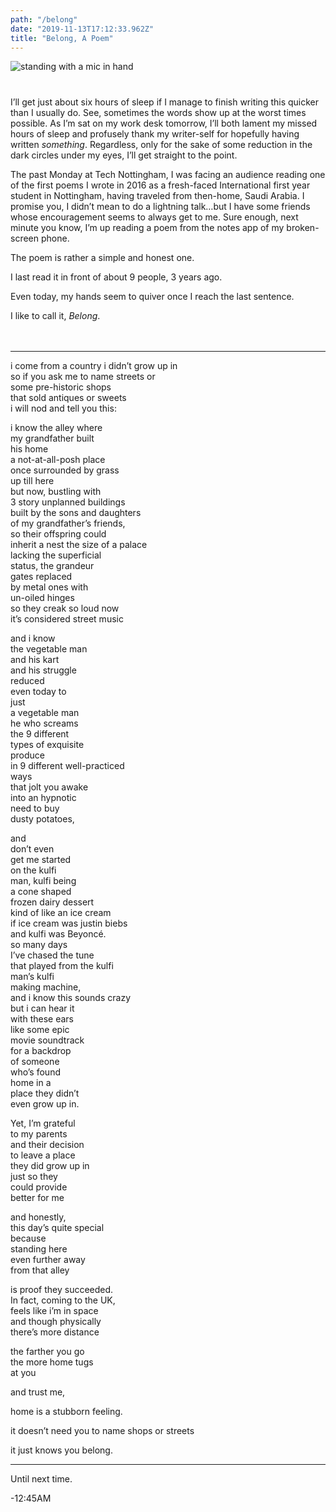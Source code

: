 ```yaml
---
path: "/belong"
date: "2019-11-13T17:12:33.962Z"
title: "Belong, A Poem"
---
```


<img src="/blog/belong-cover.png" alt="standing with a mic in hand" style="margin: 0px 0 40px; display: block; max-width: 100%;" />


I’ll get just about six hours of sleep if I manage to finish writing this quicker than I usually do. See, sometimes the words show up at the worst times possible. As I’m sat on my work desk tomorrow, I’ll both lament my missed hours of sleep and profusely thank my writer-self for hopefully having written _something_. Regardless, only for the sake of some reduction in the dark circles under my eyes, I’ll get straight to the point.  

The past Monday at Tech Nottingham, I was facing an audience reading one of the first poems I wrote in 2016 as a fresh-faced International first year student in Nottingham, having traveled from then-home, Saudi Arabia. I promise you, I didn’t mean to do a lightning talk…but I have some friends whose encouragement seems to always get to me. Sure enough, next minute you know, I’m up reading a poem from the notes app of my broken-screen phone.  

The poem is rather a simple and honest one.  

I last read it in front of about 9 people, 3 years ago.  

Even today, my hands seem to quiver once I reach the last sentence.  

I like to call it, _Belong_.  
<br/>
<br/>      


<hr>  

i come from a country i didn’t grow up in  
so if you ask me to name streets or  
some pre-historic shops  
that sold antiques or sweets  
i will nod and tell you this:  

i know the alley where  
my grandfather built  
his home  
a not-at-all-posh place  
once surrounded by grass  
up till here  
but now, bustling with  
3 story unplanned buildings  
built by the sons and daughters  
of my grandfather’s friends,  
so their offspring could  
inherit a nest the size of a palace  
lacking the superficial  
status, the grandeur   
gates replaced  
by metal ones with  
un-oiled hinges  
so they creak so loud now  
it’s considered street music  

and i know  
the vegetable man  
and his kart  
and his struggle  
reduced  
even today to   
just  
a vegetable man  
he who screams  
the 9 different  
types of exquisite  
produce  
in 9 different well-practiced  
ways  
that jolt you awake  
into an hypnotic  
need to buy  
dusty potatoes,  

and  
don’t even  
get me started  
on the kulfi  
man, kulfi being  
a cone shaped  
frozen dairy dessert  
kind of like an ice cream  
if ice cream was justin biebs  
and kulfi was Beyoncé.  
so many days  
I’ve chased the tune  
that played from the kulfi  
man’s kulfi  
making machine,   
and i know this sounds crazy  
but i can hear it  
with these ears  
like some epic  
movie soundtrack  
for a backdrop  
of someone  
who’s found  
home in a  
place they didn’t  
even grow up in.   

Yet, I’m grateful  
to my parents  
and their decision  
to leave a place  
they did grow up in   
just so they  
could provide  
better for me  

and honestly,  
this day’s quite special  
because  
standing here  
even further away  
from that alley  

is proof they succeeded.  
In fact, coming to the UK,  
feels like i’m in space  
and though physically  
there’s more distance  

the farther you go  
the more home tugs  
at you  

and trust me,  

home is a stubborn feeling.   

it doesn’t need you to name shops or streets  

it just knows you belong.  

<hr>  


Until next time.  

-12:45AM